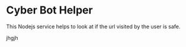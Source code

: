 # Cyber Bot Helper
This Nodejs service helps to look at if the url visited by the user is safe. 


jhgjh